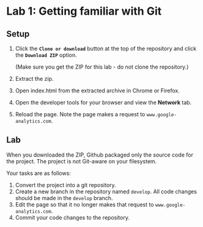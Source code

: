 Lab 1: Getting familiar with Git
================================

Setup
-----
1. Click the __`Clone or download`__ button at the top of the repository and click the __`Download ZIP`__ option.

    (Make sure you get the ZIP for this lab - do not clone the repository.)

2. Extract the zip.

3. Open index.html from the extracted archive in Chrome or Firefox.

4. Open the developer tools for your browser and view the __Network__ tab.

5. Reload the page. Note the page makes a request to `www.google-analytics.com`.

Lab
---
When you downloaded the ZIP, Github packaged only the source code for the project. The project is not Git-aware on your filesystem.

Your tasks are as follows:

1. Convert the project into a git repository.
2. Create a new branch in the repository named `develop`. All code changes should be made in the `develop` branch.
3. Edit the page so that it no longer makes that request to `www.google-analytics.com`.
4. Commit your code changes to the repository.
